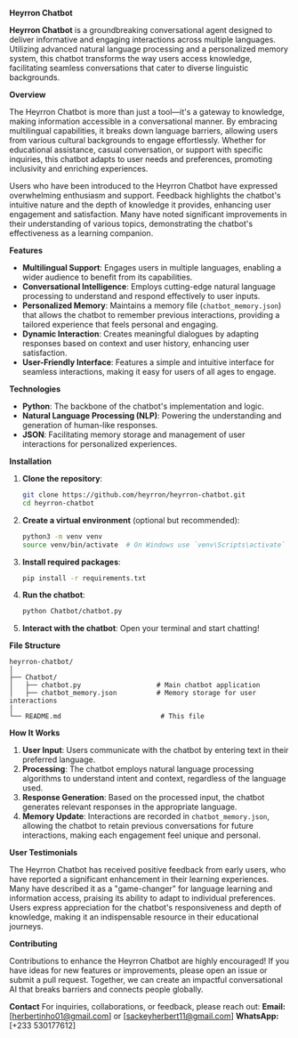 ****Heyrron Chatbot****

**Heyrron Chatbot** is a groundbreaking conversational agent designed to deliver informative and engaging interactions across multiple languages. Utilizing advanced natural language processing and a personalized memory system, this chatbot transforms the way users access knowledge, facilitating seamless conversations that cater to diverse linguistic backgrounds.

**Overview**

The Heyrron Chatbot is more than just a tool—it's a gateway to knowledge, making information accessible in a conversational manner. By embracing multilingual capabilities, it breaks down language barriers, allowing users from various cultural backgrounds to engage effortlessly. Whether for educational assistance, casual conversation, or support with specific inquiries, this chatbot adapts to user needs and preferences, promoting inclusivity and enriching experiences.

Users who have been introduced to the Heyrron Chatbot have expressed overwhelming enthusiasm and support. Feedback highlights the chatbot's intuitive nature and the depth of knowledge it provides, enhancing user engagement and satisfaction. Many have noted significant improvements in their understanding of various topics, demonstrating the chatbot's effectiveness as a learning companion.

**Features**
- **Multilingual Support**: Engages users in multiple languages, enabling a wider audience to benefit from its capabilities.
- **Conversational Intelligence**: Employs cutting-edge natural language processing to understand and respond effectively to user inputs.
- **Personalized Memory**: Maintains a memory file (`chatbot_memory.json`) that allows the chatbot to remember previous interactions, providing a tailored experience that feels personal and engaging.
- **Dynamic Interaction**: Creates meaningful dialogues by adapting responses based on context and user history, enhancing user satisfaction.
- **User-Friendly Interface**: Features a simple and intuitive interface for seamless interactions, making it easy for users of all ages to engage.

**Technologies**
- **Python**: The backbone of the chatbot's implementation and logic.
- **Natural Language Processing (NLP)**: Powering the understanding and generation of human-like responses.
- **JSON**: Facilitating memory storage and management of user interactions for personalized experiences.

**Installation**

1. **Clone the repository**:
    ```bash
    git clone https://github.com/heyrron/heyrron-chatbot.git
    cd heyrron-chatbot
    ```

2. **Create a virtual environment** (optional but recommended):
    ```bash
    python3 -m venv venv
    source venv/bin/activate  # On Windows use `venv\Scripts\activate`
    ```

3. **Install required packages**:
    ```bash
    pip install -r requirements.txt
    ```

4. **Run the chatbot**:
    ```bash
    python Chatbot/chatbot.py
    ```

5. **Interact with the chatbot**:
    Open your terminal and start chatting!

**File Structure**
```
heyrron-chatbot/
│
├── Chatbot/
│   ├── chatbot.py                   # Main chatbot application
│   ├── chatbot_memory.json          # Memory storage for user interactions
│
└── README.md                         # This file
```

**How It Works**

1. **User Input**: Users communicate with the chatbot by entering text in their preferred language.
2. **Processing**: The chatbot employs natural language processing algorithms to understand intent and context, regardless of the language used.
3. **Response Generation**: Based on the processed input, the chatbot generates relevant responses in the appropriate language.
4. **Memory Update**: Interactions are recorded in `chatbot_memory.json`, allowing the chatbot to retain previous conversations for future interactions, making each engagement feel unique and personal.

**User Testimonials**

The Heyrron Chatbot has received positive feedback from early users, who have reported a significant enhancement in their learning experiences. Many have described it as a "game-changer" for language learning and information access, praising its ability to adapt to individual preferences. Users express appreciation for the chatbot's responsiveness and depth of knowledge, making it an indispensable resource in their educational journeys.

**Contributing**

Contributions to enhance the Heyrron Chatbot are highly encouraged! If you have ideas for new features or improvements, please open an issue or submit a pull request. Together, we can create an impactful conversational AI that breaks barriers and connects people globally.

**Contact**
For inquiries, collaborations, or feedback, please reach out:
**Email:** [herbertinho01@gmail.com] or [sackeyherbert11@gmail.com]
**WhatsApp:** [+233 530177612]

